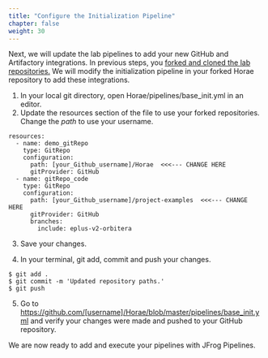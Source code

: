 ```yaml
---
title: "Configure the Initialization Pipeline"
chapter: false
weight: 30
---
```


Next, we will update the lab pipelines to add your new GitHub and Artifactory integrations. In previous steps, you [forked and cloned the lab repositories.](70_jfrog_devops_hands-on_lab/1_fork_workshop_repos.html) We will modify the initialization pipeline in your forked Horae repository to add these integrations.

1. In your local git directory, open Horae/pipelines/base_init.yml in an editor.
2. Update the resources section of the file to use your forked repositories. Change the _path_ to use your username.

```
resources:  
  - name: demo_gitRepo  
    type: GitRepo  
    configuration:  
      path: [your_Github_username]/Horae  <<<--- CHANGE HERE
      gitProvider: GitHub  
  - name: gitRepo_code  
    type: GitRepo  
    configuration:  
      path: [your_Github_username]/project-examples  <<<--- CHANGE HERE 
      gitProvider: GitHub
      branches:  
        include: eplus-v2-orbitera 
```

3. Save your changes.

4. In your terminal, git add, commit and push your changes.

```
$ git add .
$ git commit -m 'Updated repository paths.'
$ git push
```
5. Go to https://github.com/[username]/Horae/blob/master/pipelines/base_init.yml and verify your changes were made and pushed to your GitHub repository.

We are now ready to add and execute your pipelines with JFrog Pipelines.
